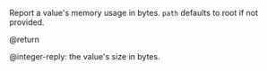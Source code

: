 Report a value's memory usage in bytes. `path` defaults to root if not provided.

@return

@integer-reply: the value's size in bytes.
